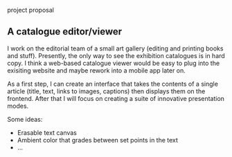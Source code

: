 project proposal

## A catalogue editor/viewer 
I work on the editorial team of a small art gallery (editing and printing books and stuff). Presently, the only way to see the exhibition catalogues is in hard copy. I think a web-based catalogue viewer would be easy to plug into the exisiting website and maybe rework into a mobile app later on. 

As a first step, I can create an interface that takes the contents of a single article (title, text, links to images, captions) then displays them on the frontend. After that I will focus on creating a suite of innovative presentation modes. 

Some ideas:
- Erasable text canvas 
- Ambient color that grades between set points in the text 
- ... 
